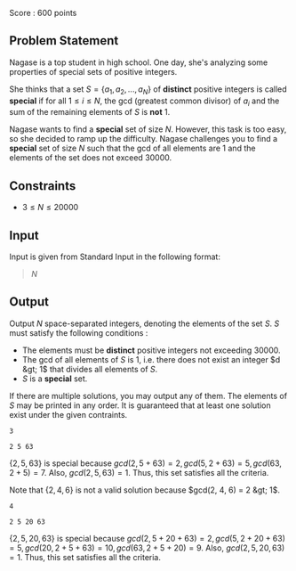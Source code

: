 Score : $600$ points

## Problem Statement

Nagase is a top student in high school. One day, she's analyzing some properties of special sets of positive integers.  

She thinks that a set $S = \{a_{1}, a_{2}, ..., a_{N}\}$ of **distinct** positive integers is called **special** if for all $1 \leq i \leq N$, the gcd (greatest common divisor) of $a_{i}$ and the sum of the remaining elements of $S$ is **not** $1$.

Nagase wants to find a **special** set of size $N$. However, this task is too easy, so she decided to ramp up the difficulty. Nagase challenges you to find a **special** set of size $N$ such that the gcd of all elements are $1$ and the elements of the set does not exceed $30000$.

## Constraints

- $3 \leq N \leq 20000$

## Input

Input is given from Standard Input in the following format:

> $N$

## Output

Output $N$ space-separated integers, denoting the elements of the set $S$. $S$ must satisfy the following conditions :

- The elements must be **distinct** positive integers not exceeding $30000$.
- The gcd of all elements of $S$ is $1$, i.e. there does not exist an integer $d &gt; 1$ that divides all elements of $S$.
- $S$ is a **special** set.

If there are multiple solutions, you may output any of them. The elements of $S$ may be printed in any order. It is guaranteed that at least one solution exist under the given contraints.

```input1
3
```

```output1
2 5 63
```

$\{2, 5, 63\}$ is special because $gcd(2, 5 + 63) = 2, gcd(5, 2 + 63) = 5, gcd(63, 2 + 5) = 7$. Also, $gcd(2, 5, 63) = 1$. Thus, this set satisfies all the criteria.

Note that $\{2, 4, 6\}$ is not a valid solution because $gcd(2, 4, 6) = 2 &gt; 1$.

```input2
4
```

```output2
2 5 20 63
```

$\{2, 5, 20, 63\}$ is special because $gcd(2, 5 + 20 + 63) = 2, gcd(5, 2 + 20 + 63) = 5, gcd(20, 2 + 5 + 63) = 10, gcd(63, 2 + 5 + 20) = 9$. Also, $gcd(2, 5, 20, 63) = 1$. Thus, this set satisfies all the criteria.